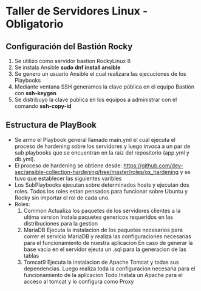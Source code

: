 # Taller de Servidores Linux - Obligatorio

## Configuración del Bastión Rocky

1. Se utilizo como servidor bastion RockyLinux 8
2. Se instala Ansible **sudo dnf install ansible**
3. Se genero un usuario Ansible el cual realizara las ejecuciones de los Playbooks
4. Mediante ventana SSH generamos la clave pública en el equipo Bastión con **ssh-keygen**
5. Se distribuyo la clave publica en los equipos a administrar con el comando **ssh-copy-id**


## Estructura de PlayBook
- Se armo el Playbook general llamado main.yml el cual ejecuta el proceso de hardening sobre los servidores y luego invoca a un par de sub playbooks que se encuentran en la raiz del repositorio (app.yml y db.yml).
- El proceso de hardening se obtiene desde: https://github.com/dev-sec/ansible-collection-hardening/tree/master/roles/os_hardening y se tuvo que establecer las siguientes varibles
- Los SubPlaybooks ejecutan sobre determinados hosts y ejecutan dos roles. Todos los roles estan pensados para funcionar sobre Ubuntu y Rocky sin importar el rol de cada uno.
- Roles:
    1. Common
        Actualiza los paquetes de los servidores clientes a la ultima version
        Instala paquetes genericos requeridos en las distribuciones para la gestion
    2. MariaDB
        Ejecuta la instalacion de los paquetes necesarios para correr el servicio MariaDB y realiza las configuraciones necesarias para el funcionamiento de nuestra aplicacion
        En caso de generar la base vacia en el servidor ejeuta un .sql para la generacion de las tablas
    3. Tomcat9
        Ejecuta la instalacion de Apache Tomcat y todas sus dependencias. Luego realiza toda la configuracion necesaria para el funcionamiento de la aplicacion Todo
        Instala un Apache para el acceso al tomcat y lo configura como Proxy
